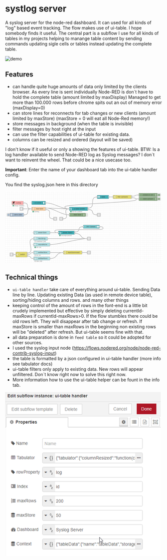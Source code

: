 # systlog server

A syslog server for the node-red dashboard. It can used for all kinds of "log" based event tracking.
The flow makes use of ui-table. I hope somebody finds it useful. The central part is a subflow I use for all kinds of tables in my projects helping to manange table content by sending commands updating sigle cells or tables instead updating the complete table.

![demo](./screenshots/demo.gif)

## Features

* can handle quite huge amounts of data only limited by the clients browser. As every line is sent individually Node-RED is don`t have to hold the complete table (amount limited by maxDisplay) Managed to get more than 100.000 rows before chrome spits out an out of memory error (maxDisplay=0)
* can store lines for reconnects for tab changes or new clients (amount limited by maxStore) (maxStore = 0 will eat all Node-Red memory!)
* store messages in background (when the table is invisible)
* filter messages by host right at the input
* can use the filter capabilities of ui-table for existing data.
* columns can be resized and ordered (layout will be saved)

I don't know if it useful or only a showing the features of ui-table. BTW: Is a log handler available to send Node-RED log as Syslog messages? I don`t want to reinvent the wheel. That could be a nice usecase too.

**Important**: Enter the name of your dashboard tab into the ui-table handler config.

You find the syslog.json here in this directory

![flow](./screenshots/flow.png)

## Technical things
* `ui-table handler` take care of everything around ui-table. Sending Data line by line. Updating existing Data (as used in remote device table), sorting/hiding columns and rows. and many other things
* keeping control of the amount of rows in the font-end is a little bit crudely implemented  but effective by simply deleting currentId-maxRows if currentId-maxRows>0. If the flow stumbles there could be old rows left. They will disappear after tab change or refresh. If maxStore is smaller than maxRows in the beginning non existing rows will be "deleted" after refresh. But ui-table seems fine with that.
* all data preparation is done in `feed table` so it could be adopted for other sources.
* I used the syslog input node (https://flows.nodered.org/node/node-red-contrib-syslog-input)
* the table is formatted by a json configured in ui-table handler (more info see tabulator docs)
* ui-table filters only apply to existing data. New rows will appear unfiltered. Don`t know right now to solve this right now.
* More information how to use the ui-table helper can be fount in the info tab.

![config](./screenshots/config.png) 